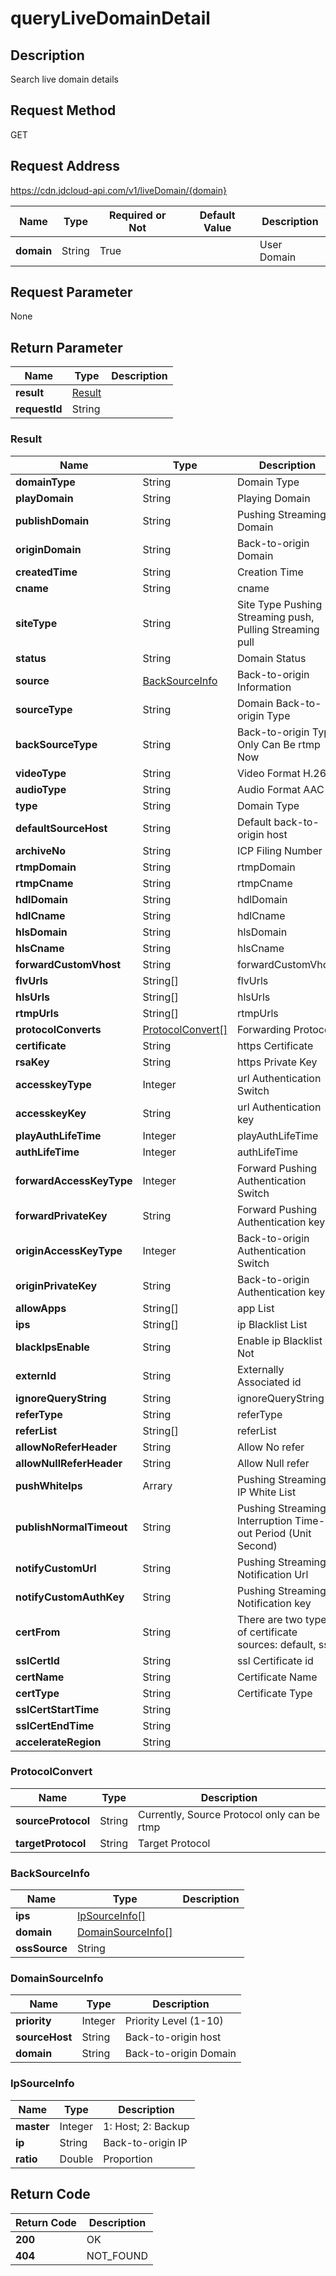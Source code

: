# queryLiveDomainDetail


## Description
Search live domain details

## Request Method
GET

## Request Address
https://cdn.jdcloud-api.com/v1/liveDomain/{domain}

|Name|Type|Required or Not|Default Value|Description|
|---|---|---|---|---|
|**domain**|String|True| |User Domain|

## Request Parameter
None


## Return Parameter
|Name|Type|Description|
|---|---|---|
|**result**|[Result](querylivedomaindetail#result)| |
|**requestId**|String| |

### <div id="result">Result</div>
|Name|Type|Description|
|---|---|---|
|**domainType**|String|Domain Type|
|**playDomain**|String|Playing Domain|
|**publishDomain**|String|Pushing Streaming Domain|
|**originDomain**|String|Back-to-origin Domain|
|**createdTime**|String|Creation Time|
|**cname**|String|cname|
|**siteType**|String|Site Type Pushing Streaming push, Pulling Streaming pull|
|**status**|String|Domain Status|
|**source**|[BackSourceInfo](querylivedomaindetail#backsourceinfo)|Back-to-origin Information|
|**sourceType**|String|Domain Back-to-origin Type|
|**backSourceType**|String|Back-to-origin Type Only Can Be rtmp Now|
|**videoType**|String|Video Format H.264|
|**audioType**|String|Audio Format AAC|
|**type**|String|Domain Type|
|**defaultSourceHost**|String|Default back-to-origin host|
|**archiveNo**|String|ICP Filing Number|
|**rtmpDomain**|String|rtmpDomain|
|**rtmpCname**|String|rtmpCname|
|**hdlDomain**|String|hdlDomain|
|**hdlCname**|String|hdlCname|
|**hlsDomain**|String|hlsDomain|
|**hlsCname**|String|hlsCname|
|**forwardCustomVhost**|String|forwardCustomVhost|
|**flvUrls**|String[]|flvUrls|
|**hlsUrls**|String[]|hlsUrls|
|**rtmpUrls**|String[]|rtmpUrls|
|**protocolConverts**|[ProtocolConvert[]](querylivedomaindetail#protocolconvert)|Forwarding Protocol|
|**certificate**|String|https Certificate|
|**rsaKey**|String|https Private Key|
|**accesskeyType**|Integer|url Authentication Switch|
|**accesskeyKey**|String|url Authentication key|
|**playAuthLifeTime**|Integer|playAuthLifeTime|
|**authLifeTime**|Integer|authLifeTime|
|**forwardAccessKeyType**|Integer|Forward Pushing Authentication Switch|
|**forwardPrivateKey**|String|Forward Pushing Authentication key|
|**originAccessKeyType**|Integer|Back-to-origin Authentication Switch|
|**originPrivateKey**|String|Back-to-origin Authentication key|
|**allowApps**|String[]|app List|
|**ips**|String[]|ip Blacklist List|
|**blackIpsEnable**|String|Enable ip Blacklist or Not|
|**externId**|String|Externally Associated id|
|**ignoreQueryString**|String|ignoreQueryString|
|**referType**|String|referType|
|**referList**|String[]|referList|
|**allowNoReferHeader**|String|Allow No refer|
|**allowNullReferHeader**|String|Allow Null refer|
|**pushWhiteIps**|Arrary|Pushing Streaming IP White List|
|**publishNormalTimeout**|String|Pushing Streaming Interruption Time-out Period (Unit Second)|
|**notifyCustomUrl**|String|Pushing Streaming Notification Url|
|**notifyCustomAuthKey**|String|Pushing Streaming Notification key|
|**certFrom**|String|There are two types of certificate sources: default, ssl|
|**sslCertId**|String|ssl Certificate id|
|**certName**|String|Certificate Name|
|**certType**|String|Certificate Type|
|**sslCertStartTime**|String| |
|**sslCertEndTime**|String| |
|**accelerateRegion**|String| |
### <div id="protocolconvert">ProtocolConvert</div>
|Name|Type|Description|
|---|---|---|
|**sourceProtocol**|String|Currently, Source Protocol only can be rtmp|
|**targetProtocol**|String|Target Protocol|
### <div id="backsourceinfo">BackSourceInfo</div>
|Name|Type|Description|
|---|---|---|
|**ips**|[IpSourceInfo[]](querylivedomaindetail#ipsourceinfo)| |
|**domain**|[DomainSourceInfo[]](querylivedomaindetail#domainsourceinfo)| |
|**ossSource**|String| |
### <div id="domainsourceinfo">DomainSourceInfo</div>
|Name|Type|Description|
|---|---|---|
|**priority**|Integer|Priority Level (1-10)|
|**sourceHost**|String|Back-to-origin host|
|**domain**|String|Back-to-origin Domain|
### <div id="ipsourceinfo">IpSourceInfo</div>
|Name|Type|Description|
|---|---|---|
|**master**|Integer|1: Host; 2: Backup|
|**ip**|String|Back-to-origin IP|
|**ratio**|Double|Proportion|

## Return Code
|Return Code|Description|
|---|---|
|**200**|OK|
|**404**|NOT_FOUND|
